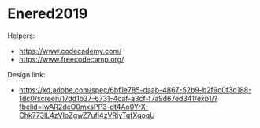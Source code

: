# Enered2019

Helpers: 
- https://www.codecademy.com/
- https://www.freecodecamp.org/

Design link:
- https://xd.adobe.com/spec/6bf1e785-daab-4867-52b9-b2f9c0f3d188-1dc0/screen/17dd1b37-6731-4caf-a3cf-f7a9d67ed341/exp1/?fbclid=IwAR2dcO0mxsPP3-dt4Ao0YrX-Chk773lL4zVIoZgwZ7ufi4zVRiyTqfXgoqU
